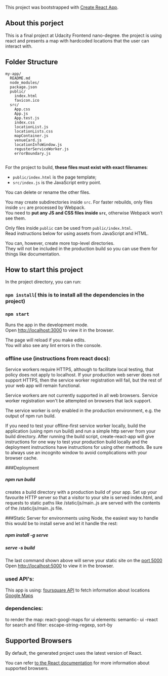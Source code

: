 This project was bootstrapped with [Create React App](https://github.com/facebookincubator/create-react-app).


## About this porject

This is a final project at Udacity Frontend nano-degree. the project is using react and presents a map with hardcoded locations that the user can
interact with.

## Folder Structure
```
my-app/
  README.md
  node_modules/
  package.json
  public/
    index.html
    favicon.ico
  src/
    App.css
    App.js
    App.test.js
    index.css
    locationList.js
    locationLists.css
    mapContainer.js
    venueCard.js
    locationInfoWindow.js
    regusterServiceWorker.js
    errorBoundary.js
   
```

For the project to build, **these files must exist with exact filenames**:

* `public/index.html` is the page template;
* `src/index.js` is the JavaScript entry point.

You can delete or rename the other files.

You may create subdirectories inside `src`. For faster rebuilds, only files inside `src` are processed by Webpack.<br>
You need to **put any JS and CSS files inside `src`**, otherwise Webpack won’t see them.

Only files inside `public` can be used from `public/index.html`.<br>
Read instructions below for using assets from JavaScript and HTML.

You can, however, create more top-level directories.<br>
They will not be included in the production build so you can use them for things like documentation.

## How to start this project

In the project directory, you can run:

### `npm install`( this is to install all the dependencies in the project)
### `npm start`

Runs the app in the development mode.<br>
Open [http://localhost:3000](http://localhost:3000) to view it in the browser.

The page will reload if you make edits.<br>
You will also see any lint errors in the console.
### offline use (instructions from react docs):
Service workers require HTTPS, although to facilitate local testing, that policy does not apply to localhost. If your production web server does not support HTTPS, then the service worker registration will fail, but the rest of your web app will remain functional.

Service workers are not currently supported in all web browsers. Service worker registration won't be attempted on browsers that lack support.

The service worker is only enabled in the production environment, e.g. the output of npm run build. 

If you need to test your offline-first service worker locally, build the application (using npm run build) and run a simple http server from your build directory. After running the build script, create-react-app will give instructions for one way to test your production build locally and the deployment instructions have instructions for using other methods. Be sure to always use an incognito window to avoid complications with your browser cache.

###Deployment
##### npm run build 
creates a build directory with a production build of your app. Set up your favourite HTTP server so that a visitor to your site is served index.html, and requests to static paths like /static/js/main.<hash>.js are served with the contents of the /static/js/main.<hash>.js file.

###Static Server
for environments using Node, the easiest way to handle this would be to install serve and let it handle the rest:

##### npm install -g serve
##### serve -s build
The last command shown above will serve your static site on the [port 5000](http://localhost:5000/)
Open [http://localhost:5000](http://localhost:5000) to view it in the browser.
### used API's:

This app is using:
[foursquare API](https://foursquare.com/developers/explore#req=users%2Fself) to fetch information about locations
[Google Maps](https://enterprise.google.com/intl/en_uk/maps/?utm_source=cpc&utm_medium=google&utm_campaign=2016-geo-emea-endor-gmedia-search-gb-homepage&utm_content=gb%7Cen%7Chybr%7C1001878%7C%7Cbk%7Cbrand%7C%7Chomepage&ds_lpt_start=&ds_lpt_end=&dclid=CLWFqPWRydwCFcq_dwodzfwNnA)
### dependencies:
to render the map: react-googl-maps
for ui elements: semantic- ui -react 
for search and filter: escape-string-regexp, sort-by

## Supported Browsers

By default, the generated project uses the latest version of React.

You can refer [to the React documentation](https://reactjs.org/docs/react-dom.html#browser-support) for more information about supported browsers.





